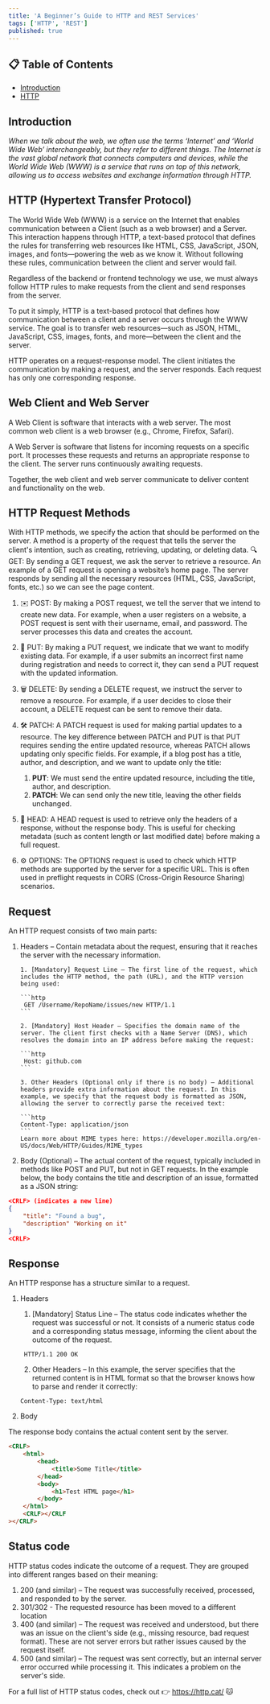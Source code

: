 ```yaml
---
title: 'A Beginner’s Guide to HTTP and REST Services'
tags: ['HTTP', 'REST']
published: true
---
```


## 📋 Table of Contents

-   [Introduction](#introduction)
-   [HTTP](#http)

## Introduction

_When we talk about the web, we often use the terms ‘Internet’ and ‘World Wide Web’ interchangeably, but they refer to different things. The Internet is the vast global network that connects computers and devices, while the World Wide Web (WWW) is a service that runs on top of this network, allowing us to access websites and exchange information through HTTP._

## HTTP (Hypertext Transfer Protocol)

The World Wide Web (WWW) is a service on the Internet that enables communication between a Client (such as a web browser) and a Server. This interaction happens through HTTP, a text-based protocol that defines the rules for transferring web resources like HTML, CSS, JavaScript, JSON, images, and fonts—powering the web as we know it. Without following these rules, communication between the client and server would fail.

Regardless of the backend or frontend technology we use, we must always follow HTTP rules to make requests from the client and send responses from the server.

To put it simply, HTTP is a text-based protocol that defines how communication between a client and a server occurs through the WWW service. The goal is to transfer web resources—such as JSON, HTML, JavaScript, CSS, images, fonts, and more—between the client and the server.

HTTP operates on a request-response model. The client initiates the communication by making a request, and the server responds. Each request has only one corresponding response.

## Web Client and Web Server

A Web Client is software that interacts with a web server. The most common web client is a web browser (e.g., Chrome, Firefox, Safari).

A Web Server is software that listens for incoming requests on a specific port. It processes these requests and returns an appropriate response to the client. The server runs continuously awaiting requests.

Together, the web client and web server communicate to deliver content and functionality on the web.

## HTTP Request Methods

With HTTP methods, we specify the action that should be performed on the server. A method is a property of the request that tells the server the client's intention, such as creating, retrieving, updating, or deleting data.
🔍 GET: By sending a GET request, we ask the server to retrieve a resource. An example of a GET request is opening a website’s home page. The server responds by sending all the necessary resources (HTML, CSS, JavaScript, fonts, etc.) so we can see the page content.

1. ✉️ POST: By making a POST request, we tell the server that we intend to create new data. For example, when a user registers on a website, a POST request is sent with their username, email, and password. The server processes this data and creates the account.

2. 🔄 PUT: By making a PUT request, we indicate that we want to modify existing data. For example, if a user submits an incorrect first name during registration and needs to correct it, they can send a PUT request with the updated information.

3. 🗑️ DELETE: By sending a DELETE request, we instruct the server to remove a resource. For example, if a user decides to close their account, a DELETE request can be sent to remove their data.

4. 🛠️ PATCH: A PATCH request is used for making partial updates to a resource. The key difference between PATCH and PUT is that PUT requires sending the entire updated resource, whereas PATCH allows updating only specific fields. For example, if a blog post has a title, author, and description, and we want to update only the title:

    1. **PUT**: We must send the entire updated resource, including the title, author, and description.
    2. **PATCH**: We can send only the new title, leaving the other fields unchanged.

5. 🔎 HEAD: A HEAD request is used to retrieve only the headers of a response, without the response body. This is useful for checking metadata (such as content length or last modified date) before making a full request.

6. ⚙️ OPTIONS: The OPTIONS request is used to check which HTTP methods are supported by the server for a specific URL. This is often used in preflight requests in CORS (Cross-Origin Resource Sharing) scenarios.

## Request

An HTTP request consists of two main parts:

1.  Headers – Contain metadata about the request, ensuring that it reaches the server with the necessary information.

        1. [Mandatory] Request Line – The first line of the request, which includes the HTTP method, the path (URL), and the HTTP version being used:

        ```http
         GET /Username/RepoName/issues/new HTTP/1.1
        ```

        2. [Mandatory] Host Header – Specifies the domain name of the server. The client first checks with a Name Server (DNS), which resolves the domain into an IP address before making the request:

        ```http
         Host: github.com
        ```

        3. Other Headers (Optional only if there is no body) – Additional headers provide extra information about the request. In this example, we specify that the request body is formatted as JSON, allowing the server to correctly parse the received text:

        ```http
        Content-Type: application/json
        ```
        Learn more about MIME types here: https://developer.mozilla.org/en-US/docs/Web/HTTP/Guides/MIME_types

2.  Body (Optional) – The actual content of the request, typically included in methods like POST and PUT, but not in GET requests. In the example below, the body contains the title and description of an issue, formatted as a JSON string:

```json
<CRLF> (indicates a new line)
{
    "title": "Found a bug",
    "description" "Working on it"
}
<CRLF>
```

## Response

An HTTP response has a structure similar to a request.

1. Headers

    1. [Mandatory] Status Line – The status code indicates whether the request was successful or not. It consists of a numeric status code and a corresponding status message, informing the client about the outcome of the request.

    ```http
     HTTP/1.1 200 OK
    ```

    2. Other Headers – In this example, the server specifies that the returned content is in HTML format so that the browser knows how to parse and render it correctly:

    ```http
    Content-Type: text/html
    ```

2. Body

The response body contains the actual content sent by the server.

```html
<CRLF>
    <html>
        <head>
            <title>Some Title</title>
        </head>
        <body>
            <h1>Test HTML page</h1>
        </body>
    </html>
    <CRLF></CRLF
></CRLF>
```

## Status code

HTTP status codes indicate the outcome of a request. They are grouped into different ranges based on their meaning:

1. 200 (and similar) – The request was successfully received, processed, and responded to by the server.
2. 301/302 - The requested resource has been moved to a different location
3. 400 (and similar) – The request was received and understood, but there was an issue on the client's side (e.g., missing resource, bad request format). These are not server errors but rather issues caused by the request itself.
4. 500 (and similar) – The request was sent correctly, but an internal server error occurred while processing it. This indicates a problem on the server's side.

For a full list of HTTP status codes, check out 👉 https://http.cat/ 🐱
